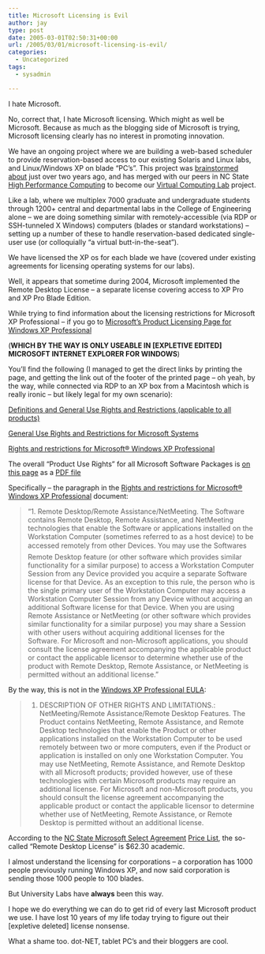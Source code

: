 ```yaml
---
title: Microsoft Licensing is Evil
author: jay
type: post
date: 2005-03-01T02:50:31+00:00
url: /2005/03/01/microsoft-licensing-is-evil/
categories:
  - Uncategorized
tags:
  - sysadmin

---
```

I hate Microsoft.

No, correct that, I hate Microsoft licensing. Which might as well be Microsoft. Because as much as the blogging side of Microsoft is trying, Microsoft licensing clearly has no interest in promoting innovation.

We have an ongoing project where we are building a web-based scheduler to provide reservation-based access to our existing Solaris and Linux labs, and Linux/Windows XP on blade “PC’s”. This project was [brainstormed about][1] just over two years ago, and has merged with our peers in NC State [High Performance Computing][2] to become our [Virtual Computing Lab][3] project.

Like a lab, where we multiplex 7000 graduate and undergraduate students through 1200+ central and departmental labs in the College of Engineering alone &#8211; we are doing something similar with remotely-accessible (via RDP or SSH-tunneled X Windows) computers (blades or standard workstations) &#8211; setting up a number of these to handle reservation-based dedicated single-user use (or colloquially “a virtual butt-in-the-seat”).

We have licensed the XP os for each blade we have (covered under existing agreements for licensing operating systems for our labs).

Well, it appears that sometime during 2004, Microsoft implemented the Remote Desktop License &#8211; a separate license covering access to XP Pro and XP Pro Blade Edition.

While trying to find information about the licensing restrictions for Microsoft XP Professional &#8211; if you go to [Microsoft’s Product Licensing Page for Windows XP Professional][4]

(**WHICH BY THE WAY IS ONLY USEABLE IN [EXPLETIVE EDITED] MICROSOFT INTERNET EXPLORER FOR WINDOWS**)

You’ll find the following (I managed to get the direct links by printing the page, and getting the link out of the footer of the printed page &#8211; oh yeah, by the way, while connected via RDP to an XP box from a Macintosh which is really ironic &#8211; but likely legal for my own scenario):

[Definitions and General Use Rights and Restrictions (applicable to all products)][5]

[General Use Rights and Restrictions for Microsoft Systems][6]

[Rights and restrictions for Microsoft® Windows XP Professional][7]

The overall “Product Use Rights” for all Microsoft Software Packages is [on this page][8] as a [PDF file][9]

Specifically &#8211; the paragraph in the [Rights and restrictions for Microsoft® Windows XP Professional][7] document:

> “1. Remote Desktop/Remote Assistance/NetMeeting. The Software contains Remote Desktop, Remote Assistance, and NetMeeting technologies that enable the Software or applications installed on the Workstation Computer (sometimes referred to as a host device) to be accessed remotely from other Devices. You may use the Softwares Remote Desktop feature (or other software which provides similar functionality for a similar purpose) to access a Workstation Computer Session from any Device provided you acquire a separate Software license for that Device. As an exception to this rule, the person who is the single primary user of the Workstation Computer may access a Workstation Computer Session from any Device without acquiring an additional Software license for that Device. When you are using Remote Assistance or NetMeeting (or other software which provides similar functionality for a similar purpose) you may share a Session with other users without acquiring additional licenses for the Software. For Microsoft and non-Microsoft applications, you should consult the license agreement accompanying the applicable product or contact the applicable licensor to determine whether use of the product with Remote Desktop, Remote Assistance, or NetMeeting is permitted without an additional license.”

By the way, this is not in the [Windows XP Professional EULA][10]:

>   1. DESCRIPTION OF OTHER RIGHTS AND LIMITATIONS.: NetMeeting/Remote Assistance/Remote Desktop Features. The Product contains NetMeeting, Remote Assistance, and Remote Desktop technologies that enable the Product or other applications installed on the Workstation Computer to be used remotely between two or more computers, even if the Product or application is installed on only one Workstation Computer. You may use NetMeeting, Remote Assistance, and Remote Desktop with all Microsoft products; provided however, use of these technologies with certain Microsoft products may require an additional license. For Microsoft and non-Microsoft products, you should consult the license agreement accompanying the applicable product or contact the applicable licensor to determine whether use of NetMeeting, Remote Assistance, or Remote Desktop is permitted without an additional license.

According to the [NC State Microsoft Select Agreement][11] [Price List][12], the so-called “Remote Desktop License” is $62.30 academic.

I almost understand the licensing for corporations &#8211; a corporation has 1000 people previously running Windows XP, and now said corporation is sending those 1000 people to 100 blades.

But University Labs have **always** been this way.

I hope we do everything we can do to get rid of every last Microsoft product we use. I have lost 10 years of my life today trying to figure out their [expletive deleted] license nonsense.

What a shame too. dot-NET, tablet PC’s and their bloggers are cool.

 [1]: //people.engr.ncsu.edu/jayoung/site/pages/vbits"
 [2]: //hpc.ncsu.edu"
 [3]: //vcl.ncsu.edu"
 [4]: //www.microsoftvolumelicensing.com/userights/ProductPage.aspx?pid=91"
 [5]: //www.microsoftvolumelicensing.com/userights/GeneralUseRights.aspx"
 [6]: //www.microsoftvolumelicensing.com/userights/productCategory_2.aspx"
 [7]: //www.microsoftvolumelicensing.com/userights/ProductSpecificExceptions.aspx?pid=91"
 [8]: //www.microsoft.com/licensing/resources/downloads/default.mspx"
 [9]: //download.microsoft.com/download/a/5/f/a5fc3270-2fe6-4536-b228-6b333ab8569d/PURJan2005.pdf"
 [10]: //www.microsoft.com/windowsxp/pro/eula.mspx"
 [11]: //www.ncsu.edu/it/essentials/software_ncstate/microsoft/academic_select.html"
 [12]: //www.shi.com/attachments/enterprise11046/nceducurrentpricelist.xls"